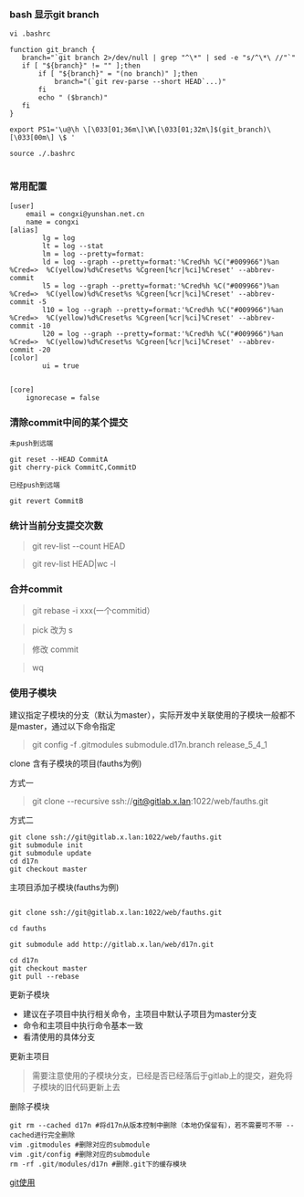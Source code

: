 ### bash 显示git branch
```
vi .bashrc

function git_branch {
   branch="`git branch 2>/dev/null | grep "^\*" | sed -e "s/^\*\ //"`"
   if [ "${branch}" != "" ];then
       if [ "${branch}" = "(no branch)" ];then
           branch="(`git rev-parse --short HEAD`...)"
       fi
       echo " ($branch)"
   fi
}

export PS1='\u@\h \[\033[01;36m\]\W\[\033[01;32m\]$(git_branch)\[\033[00m\] \$ '

source ./.bashrc


```

### 常用配置
```
[user]
	email = congxi@yunshan.net.cn
	name = congxi
[alias]
        lg = log
        lt = log --stat
        lm = log --pretty=format:
        ld = log --graph --pretty=format:'%Cred%h %C("#009966")%an  %Cred=>  %C(yellow)%d%Creset%s %Cgreen[%cr|%ci]%Creset' --abbrev-commit
        l5 = log --graph --pretty=format:'%Cred%h %C("#009966")%an  %Cred=>  %C(yellow)%d%Creset%s %Cgreen[%cr|%ci]%Creset' --abbrev-commit -5
        l10 = log --graph --pretty=format:'%Cred%h %C("#009966")%an  %Cred=>  %C(yellow)%d%Creset%s %Cgreen[%cr|%ci]%Creset' --abbrev-commit -10
        l20 = log --graph --pretty=format:'%Cred%h %C("#009966")%an  %Cred=>  %C(yellow)%d%Creset%s %Cgreen[%cr|%ci]%Creset' --abbrev-commit -20
[color]
        ui = true


[core]
	ignorecase = false
```

### 清除commit中间的某个提交
```
未push到远端

git reset --HEAD CommitA
git cherry-pick CommitC,CommitD
```
```
已经push到远端

git revert CommitB
```

### 统计当前分支提交次数
> git rev-list --count HEAD

> git rev-list HEAD|wc -l

### 合并commit
> git rebase -i xxx(一个commitid）

> pick 改为 s

> 修改 commit

> wq

### 使用子模块

建议指定子模块的分支（默认为master），实际开发中关联使用的子模块一般都不是master，通过以下命令指定

> git config -f .gitmodules submodule.d17n.branch release_5_4_1

clone 含有子模块的项目(fauths为例)

方式一
> git clone --recursive  ssh://git@gitlab.x.lan:1022/web/fauths.git

方式二
```
git clone ssh://git@gitlab.x.lan:1022/web/fauths.git
git submodule init
git submodule update
cd d17n
git checkout master
```

主项目添加子模块(fauths为例)
```

git clone ssh://git@gitlab.x.lan:1022/web/fauths.git

cd fauths

git submodule add http://gitlab.x.lan/web/d17n.git

cd d17n
git checkout master
git pull --rebase
```

更新子模块

- 建议在子项目中执行相关命令，主项目中默认子项目为master分支
- 命令和主项目中执行命令基本一致
- 看清使用的具体分支

更新主项目

> 需要注意使用的子模块分支，已经是否已经落后于gitlab上的提交，避免将子模块的旧代码更新上去

删除子模块
```
git rm --cached d17n #将d17n从版本控制中删除（本地仍保留有），若不需要可不带 --cached进行完全删除
vim .gitmodules #删除对应的submodule
vim .git/config #删除对应的submodule
rm -rf .git/modules/d17n #删除.git下的缓存模块
```

[git使用](/image/git.png)